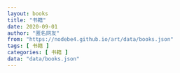 ```yaml
---
layout: books
title: "书籍"
date: 2020-09-01
author: "匿名网友"
from: "https://nodebe4.github.io/art/data/books.json"
tags: [ 书籍 ]
categories: [ 书籍 ]
data: "data/books.json"
---
```

